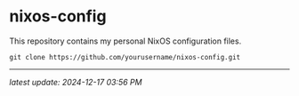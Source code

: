 # nixos-config

This repository contains my personal NixOS configuration files.

```
git clone https://github.com/yourusername/nixos-config.git
```

---

_latest update: 2024-12-17 03:56 PM_